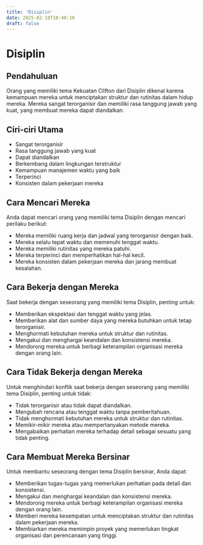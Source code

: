 ```yaml
---
title: 'Disiplin'
date: 2025-02-18T18:40:10
draft: false
---
```


# Disiplin

## Pendahuluan

Orang yang memiliki tema Kekuatan Clifton dari Disiplin dikenal karena kemampuan mereka untuk menciptakan struktur dan rutinitas dalam hidup mereka. Mereka sangat terorganisir dan memiliki rasa tanggung jawab yang kuat, yang membuat mereka dapat diandalkan.

## Ciri-ciri Utama

- Sangat terorganisir
- Rasa tanggung jawab yang kuat
- Dapat diandalkan
- Berkembang dalam lingkungan terstruktur
- Kemampuan manajemen waktu yang baik
- Terperinci
- Konsisten dalam pekerjaan mereka

## Cara Mencari Mereka

Anda dapat mencari orang yang memiliki tema Disiplin dengan mencari perilaku berikut:

- Mereka memiliki ruang kerja dan jadwal yang terorganisir dengan baik.
- Mereka selalu tepat waktu dan memenuhi tenggat waktu.
- Mereka memiliki rutinitas yang mereka patuhi.
- Mereka terperinci dan memperhatikan hal-hal kecil.
- Mereka konsisten dalam pekerjaan mereka dan jarang membuat kesalahan.

## Cara Bekerja dengan Mereka

Saat bekerja dengan seseorang yang memiliki tema Disiplin, penting untuk:

- Memberikan ekspektasi dan tenggat waktu yang jelas.
- Memberikan alat dan sumber daya yang mereka butuhkan untuk tetap terorganisir.
- Menghormati kebutuhan mereka untuk struktur dan rutinitas.
- Mengakui dan menghargai keandalan dan konsistensi mereka.
- Mendorong mereka untuk berbagi keterampilan organisasi mereka dengan orang lain.

## Cara Tidak Bekerja dengan Mereka

Untuk menghindari konflik saat bekerja dengan seseorang yang memiliki tema Disiplin, penting untuk tidak:

- Tidak terorganisir atau tidak dapat diandalkan.
- Mengubah rencana atau tenggat waktu tanpa pemberitahuan.
- Tidak menghormati kebutuhan mereka untuk struktur dan rutinitas.
- Memikir-mikir mereka atau mempertanyakan metode mereka.
- Mengabaikan perhatian mereka terhadap detail sebagai sesuatu yang tidak penting.

## Cara Membuat Mereka Bersinar

Untuk membantu seseorang dengan tema Disiplin bersinar, Anda dapat:

- Memberikan tugas-tugas yang memerlukan perhatian pada detail dan konsistensi.
- Mengakui dan menghargai keandalan dan konsistensi mereka.
- Mendorong mereka untuk berbagi keterampilan organisasi mereka dengan orang lain.
- Memberi mereka kesempatan untuk menciptakan struktur dan rutinitas dalam pekerjaan mereka.
- Membiarkan mereka memimpin proyek yang memerlukan tingkat organisasi dan perencanaan yang tinggi.
